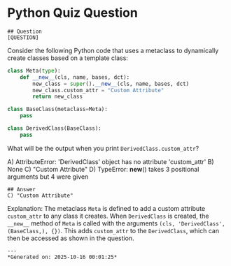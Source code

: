# Python Quiz Question
    
    ## Question
    [QUESTION]
Consider the following Python code that uses a metaclass to dynamically create classes based on a template class:

```python
class Meta(type):
    def __new__(cls, name, bases, dct):
        new_class = super().__new__(cls, name, bases, dct)
        new_class.custom_attr = "Custom Attribute"
        return new_class

class BaseClass(metaclass=Meta):
    pass

class DerivedClass(BaseClass):
    pass
```

What will be the output when you print `DerivedClass.custom_attr`?

A) AttributeError: 'DerivedClass' object has no attribute 'custom_attr'
B) None
C) "Custom Attribute"
D) TypeError: __new__() takes 3 positional arguments but 4 were given
    
    ## Answer
    C) "Custom Attribute"

Explanation:
The metaclass `Meta` is defined to add a custom attribute `custom_attr` to any class it creates. When `DerivedClass` is created, the `__new__` method of `Meta` is called with the arguments `(cls, 'DerivedClass', (BaseClass,), {})`. This adds `custom_attr` to the `DerivedClass`, which can then be accessed as shown in the question.
    
    ---
    *Generated on: 2025-10-16 00:01:25*
    